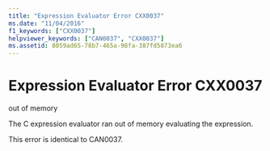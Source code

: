 ```yaml
---
title: "Expression Evaluator Error CXX0037"
ms.date: "11/04/2016"
f1_keywords: ["CXX0037"]
helpviewer_keywords: ["CAN0037", "CXX0037"]
ms.assetid: 8059ad65-78b7-465a-98fa-387fd5873ea6
---
```

# Expression Evaluator Error CXX0037

out of memory

The C expression evaluator ran out of memory evaluating the expression.

This error is identical to CAN0037.
